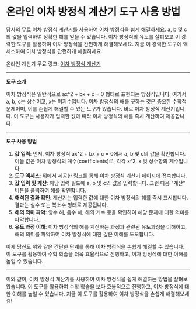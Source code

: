 온라인 이차 방정식 계산기 도구 사용 방법
=======================

당사의 무료 이차 방정식 계산기를 사용하여 이차 방정식을 쉽게 해결하세요. a, b 및 c의 값을 입력하여 정확한 해를 얻을 수 있습니다. 이차 방정식의 유도를 살펴보고 이 강력한 도구를 활용하여 이차 방정식을 간편하게 해결해보세요. 지금 이 강력한 도구에 액세스하여 이차 방정식을 간편하게 해결하세요.

온라인 계산기 무료 링크: [이차 방정식 계산기](https://www.onlinecalculatorsfree.com/ko/math/quadratic-formula-calculator.html)

---

**도구 소개**

이차 방정식은 일반적으로 ax^2 + bx + c = 0 형태로 표현되는 방정식입니다. 여기서 a, b, c는 상수이고, x는 미지수입니다. 이차 방정식의 해를 구하는 것은 중요한 수학적 문제이며, 이를 손쉽게 해결할 수 있는 도구가 있습니다. 바로 이차 방정식 계산기입니다. 이 도구는 사용자가 입력한 값에 따라 이차 방정식의 해를 즉시 계산하여 제공합니다.

---

**도구 사용 방법**

1. **값 입력**: 먼저, 이차 방정식 ax^2 + bx + c = 0에서 a, b 및 c의 값을 확인합니다. 이들 값은 이차 방정식의 계수(coefficients)로, 각각 x^2, x 및 상수항의 계수입니다.
2. **도구 액세스**: 위에서 제공한 링크를 통해 이차 방정식 계산기 페이지에 접속합니다.
3. **값 입력 및 계산**: 해당 입력 필드에 a, b 및 c의 값을 입력합니다. 그런 다음 "계산" 버튼을 클릭하여 해를 확인합니다.
4. **해석된 결과 확인**: 계산기는 입력한 값에 대한 이차 방정식의 해를 즉시 표시합니다. 결과는 실수 또는 복소수 형태로 제공됩니다.
5. **해의 의미 파악**: 양수 해, 음수 해, 해의 개수 등을 확인하여 해당 문제에 대한 의미를 파악합니다.
6. **유도 과정 이해**: 이차 방정식의 해를 계산하는 과정과 관련된 유도과정을 이해하고, 해의 의미를 파악하여 이차 방정식에 대한 깊은 이해를 도모합니다.

이제 당신도 위와 같은 간단한 단계를 통해 이차 방정식을 손쉽게 해결할 수 있습니다. 이 도구를 활용하여 수학 학습을 더욱 효율적으로 진행하고, 이차 방정식에 대한 이해를 높일 수 있습니다.

---

이와 같이, 이차 방정식 계산기를 사용하여 이차 방정식을 쉽게 해결하는 방법을 살펴보았습니다. 이 도구를 활용하여 수학 학습을 보다 효율적으로 진행하고, 이차 방정식에 대한 이해를 높일 수 있습니다. 지금 이 도구를 활용하여 이차 방정식을 손쉽게 해결해보세요!